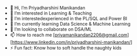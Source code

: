 - 👋 Hi, I’m Priyadharshini Manikandan
- 👀 I’m interested in Learning & Teaching
- 👀 I’m interestedexperienced in the PL/SQL and Power BI
- 🌱 I’m currently learning Data Science & Machine Learning
- 💞️ I’m looking to collaborate on DSA/ML
- 📫 How to reach me [priyamanikandan2206@gmail.com] [https://www.linkedin.com/in/priyadharshini-manikandan/]
- ⚡ Fun fact: Know how to soft handle the naughty kids

<!---
PriyadharshiniManikanadan/PriyadharshiniManikanadan is a ✨ special ✨ repository because its `README.md` (this file) appears on your GitHub profile.
You can click the Preview link to take a look at your changes.
--->
